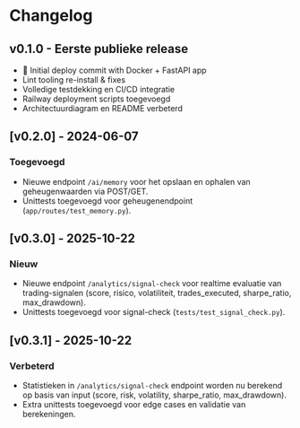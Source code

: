 # Changelog

## v0.1.0 - Eerste publieke release

- 🚀 Initial deploy commit with Docker + FastAPI app
- Lint tooling re-install & fixes
- Volledige testdekking en CI/CD integratie
- Railway deployment scripts toegevoegd
- Architectuurdiagram en README verbeterd

## [v0.2.0] - 2024-06-07

### Toegevoegd

- Nieuwe endpoint `/ai/memory` voor het opslaan en ophalen van geheugenwaarden via POST/GET.
- Unittests toegevoegd voor geheugenendpoint (`app/routes/test_memory.py`).

## [v0.3.0] - 2025-10-22

### Nieuw

- Nieuwe endpoint `/analytics/signal-check` voor realtime evaluatie van trading-signalen (score, risico, volatiliteit, trades_executed, sharpe_ratio, max_drawdown).
- Unittests toegevoegd voor signal-check (`tests/test_signal_check.py`).

## [v0.3.1] - 2025-10-22

### Verbeterd

- Statistieken in `/analytics/signal-check` endpoint worden nu berekend op basis van input (score, risk, volatility, sharpe_ratio, max_drawdown).
- Extra unittests toegevoegd voor edge cases en validatie van berekeningen.
